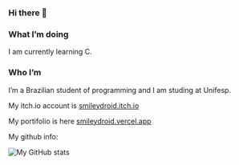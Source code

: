 ### Hi there 👋

### What I’m doing
I am currently learning C.

### Who I’m
I’m a Brazilian student of programming and I am studing at Unifesp. 

My itch.io account is [smileydroid.itch.io](https://smileydroid.itch.io)

My portifolio is here [smileydroid.vercel.app](https://smileydroid.vercel.app)

My github info:

![My GitHub stats](https://github-readme-stats.vercel.app/api?username=TheSmileyDroid)

<!--
**TheSmileyDroid/TheSmileyDroid** is a ✨ _special_ ✨ repository because its `README.md` (this file) appears on your GitHub profile.


